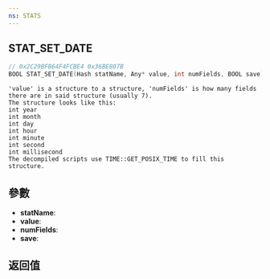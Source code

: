 ```yaml
---
ns: STATS
---
```

## STAT_SET_DATE

```c
// 0x2C29BFB64F4FCBE4 0x36BE807B
BOOL STAT_SET_DATE(Hash statName, Any* value, int numFields, BOOL save);
```

```
'value' is a structure to a structure, 'numFields' is how many fields there are in said structure (usually 7).  
The structure looks like this:  
int year  
int month  
int day  
int hour  
int minute  
int second  
int millisecond  
The decompiled scripts use TIME::GET_POSIX_TIME to fill this structure.  
```

## 參數
* **statName**: 
* **value**: 
* **numFields**: 
* **save**: 

## 返回值
